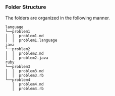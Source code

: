 ### Folder Structure

The folders are organized in the following manner.

```
language
└──problem1
│  │  problem1.md
│  │  problem1.language
java
└──problem2
│  │  problem2.md
│  │  problem2.java
ruby
└──problem3
│  │  problem3.md
│  │  problem3.rb
└──problem4
   │  problem4.md
   │  problem4.rb
```